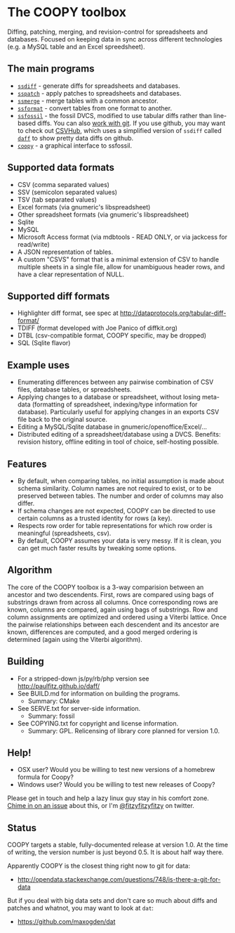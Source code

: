 The COOPY toolbox
=================

Diffing, patching, merging, and revision-control for spreadsheets and
databases.  Focused on keeping data in sync across different 
technologies (e.g. a MySQL table and an Excel spreedsheet).

The main programs
-----------------
* [`ssdiff`](http://share.find.coop/doc/ssdiff.html) - generate diffs for spreadsheets and databases.
* [`sspatch`](http://share.find.coop/doc/sspatch.html) - apply patches to spreadsheets and databases.
* [`ssmerge`](http://share.find.coop/doc/ssmerge.html) - merge tables with a common ancestor.
* [`ssformat`](http://share.find.coop/doc/ssformat.html) - convert tables from one format to another.
* [`ssfossil`](http://share.find.coop/doc/ssfossil.html) - the fossil DVCS, modified to use tabular diffs
  rather than line-based diffs. You can also [work with git](http://share.find.coop/doc/tutorial_git.html).
  If you use github, you may want to check out [CSVHub](http://theodi.org/blog/csvhub-github-diffs-for-csv-files),
  which uses a simplified version of `ssdiff` called [`daff`](http://paulfitz.github.io/daff/) to show pretty
  data diffs on github.
* [`coopy`](http://share.find.coop/doc/coopy.html) - a graphical interface to ssfossil.

Supported data formats
----------------------
* CSV (comma separated values)
* SSV (semicolon separated values)
* TSV (tab separated values)
* Excel formats (via gnumeric's libspreadsheet)
* Other spreadsheet formats (via gnumeric's libspreadsheet)
* Sqlite
* MySQL
* Microsoft Access format (via mdbtools - READ ONLY, or via jackcess for read/write)
* A JSON representation of tables.
* A custom "CSVS" format that is a minimal extension of CSV
  to handle multiple sheets in a single file, allow
  for unambiguous header rows, and have a clear representation
  of NULL.

Supported diff formats
----------------------
* Highlighter diff format, see spec at http://dataprotocols.org/tabular-diff-format/
* TDIFF (format developed with Joe Panico of diffkit.org)
* DTBL (csv-compatible format, COOPY specific, may be dropped)
* SQL (Sqlite flavor)

Example uses
------------
* Enumerating differences between any pairwise combination of CSV files,
  database tables, or spreadsheets.
* Applying changes to a database or spreadsheet, without losing
  meta-data (formatting of spreadsheet, indexing/type information for
  database).  Particularly useful for applying changes in an
  exports CSV file back to the original source.
* Editing a MySQL/Sqlite database in gnumeric/openoffice/Excel/...
* Distributed editing of a spreadsheet/database using a DVCS.
  Benefits: revision history, offline editing in tool of choice,
  self-hosting possible.

Features
--------
* By default, when comparing tables, no initial assumption is
  made about schema similarity.  Column names are not required 
  to exist, or to be preserved between tables.  The number and
  order of columns may also differ.
* If schema changes are not expected, COOPY can be directed
  to use certain columns as a trusted identity for rows (a key).
* Respects row order for table representations for which row
  order is meaningful (spreadsheets, csv).
* By default, COOPY assumes your data is very messy.  If it is clean, you can get much faster results by tweaking some options.

Algorithm
---------
The core of the COOPY toolbox is a 3-way comparision between an
ancestor and two descendents.  First, rows are compared using bags of
substrings drawn from across all columns.  Once corresponding rows are
known, columns are compared, again using bags of substrings.  Row and
column assignments are optimized and ordered using a Viterbi lattice.
Once the pairwise relationships between each descendent and its
ancestor are known, differences are computed, and a good merged
ordering is determined (again using the Viterbi algorithm).

Building
--------
* For a stripped-down js/py/rb/php version see http://paulfitz.github.io/daff/
* See BUILD.md for information on building the programs.
  - Summary: CMake
* See SERVE.txt for server-side information.
  - Summary: fossil
* See COPYING.txt for copyright and license information.
  - Summary: GPL.  Relicensing of library core planned for version 1.0.

Help!
-----
* OSX user? Would you be willing to test new versions of a homebrew formula for Coopy?
* Windows user? Would you be willing to test new releases of Coopy?

Please get in touch and help a lazy linux guy stay in his comfort zone. [Chime in on an issue](https://github.com/paulfitz/coopy/issues/2) about this, or I'm [@fitzyfitzyfitzy](https://twitter.com/) on twitter.

Status
------
COOPY targets a stable, fully-documented release at version 1.0.  At 
the time of writing, the version number is just beyond 0.5.  It is 
about half way there.

Apparently COOPY is the closest thing right now to git for data:

 * http://opendata.stackexchange.com/questions/748/is-there-a-git-for-data

But if you deal with big data sets and don't care so much about diffs
and patches and whatnot, you may want to look at `dat`:

 * https://github.com/maxogden/dat
